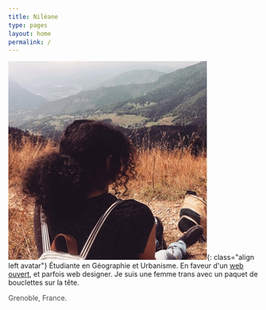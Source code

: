 ```yaml
---
title: Niléane
type: pages
layout: home
permalink: /
---
```

![Ma tête toute fière. Ou quelque chose du genre.](/images/layout/logos/ChartreuseGazing-squared-400x400.jpg){: class="align left avatar"} Étudiante en Géographie et Urbanisme. En faveur d'un [web ouvert](https://www.mozilla.org/fr/about/manifesto/), et parfois web designer. Je suis une femme trans avec un paquet de bouclettes sur la tête.

<span style="opacity:.8;"><span class="octicon octicon-location"></span> Grenoble, France.</span>
